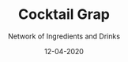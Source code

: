 ---
title: Cocktail Grap
subtitle: Network of Ingredients and Drinks
layout: default
modal-id: 2
date: 12-04-2020
img: blank.png
iframe: https://chart-studio.plotly.com/~SkylarACD/1.embed
thumbnail: cocktail-thumbnail.png
alt: image-alt
project-date: December 2020
client: 
category: 
description: 

---